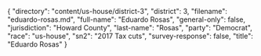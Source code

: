 {
  "directory": "content/us-house/district-3",
  "district": 3,
  "filename": "eduardo-rosas.md",
  "full-name": "Eduardo Rosas",
  "general-only": false,
  "jurisdiction": "Howard County",
  "last-name": "Rosas",
  "party": "Democrat",
  "race": "us-house",
  "sn2": "2017 Tax cuts",
  "survey-response": false,
  "title": "Eduardo Rosas"
}
